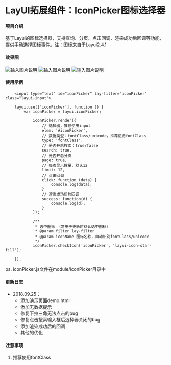 # LayUI拓展组件：IconPicker图标选择器

#### 项目介绍
基于Layui的图标选择器，支持查询、分页、点击回调、渲染成功后回调等功能，提供手动选择图标事件。注：图标来自于Layui2.4.1 

#### 效果图
![输入图片说明](https://images.gitee.com/uploads/images/2018/0904/182114_7fbd07ab_1157021.gif "icon-a.gif")
![输入图片说明](https://images.gitee.com/uploads/images/2018/0830/235644_7c9ab176_1157021.gif "b.gif")
![输入图片说明](https://images.gitee.com/uploads/images/2018/0830/235651_a9f30be3_1157021.gif "c.gif")

#### 使用示例

```
    <input type="text" id="iconPicker" lay-filter="iconPicker" class="layui-input">
```

```
    layui.use(['iconPicker'], function () {
        var iconPicker = layui.iconPicker;
            
            iconPicker.render({
                // 选择器，推荐使用input
                elem: '#iconPicker',
                // 数据类型：fontClass/unicode，推荐使用fontClass
                type: 'fontClass',
                // 是否开启搜索：true/false
                search: true,
                // 是否开启分页
                page: true,
                // 每页显示数量，默认12
                limit: 12,
                // 点击回调
                click: function (data) {
                    console.log(data);
                }
                // 渲染成功后的回调
                success: function(d) {
                    console.log(d);
                }
            });

            /**
             * 选中图标 （常用于更新时默认选中图标）
             * @param filter lay-filter
             * @param iconName 图标名称，自动识别fontClass/unicode
             */
            iconPicker.checkIcon('iconPicker', 'layui-icon-star-fill');

    });
```
ps. iconPicker.js文件在module/iconPicker目录中

#### 更新日志
- 2018.09.25：
  - 添加演示页面demo.html
  - 添加无数据提示
  - 修复下拉三角无法点击的bug
  - 修复点击搜索输入框后选择器关闭的bug
  - 添加渲染成功后的回调  
  - 其他的优化

#### 注意事项
1. 推荐使用fontClass